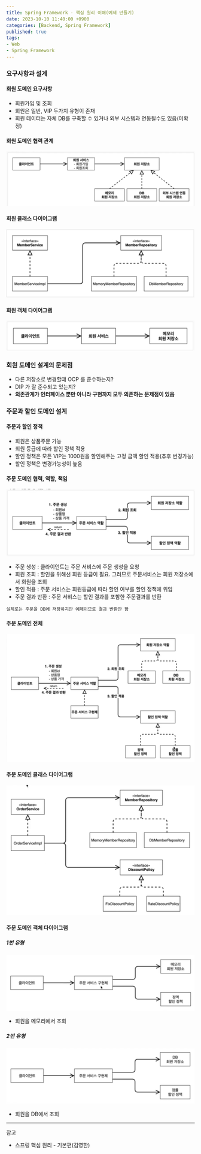 ```yaml
---
title: Spring Framework - 핵심 원리 이해(예제 만들기)
date: 2023-10-10 11:40:00 +0900
categories: [Backend, Spring Framework]
published: true
tags:
- Web
- Spring Framework
---
```


### 요구사항과 설계
#### 회원 도메인 요구사항
 - 회원가입 및 조회
 - 회원은 일반, VIP 두가지 유형이 존재
 - 회원 데이터는 자체 DB를 구축할 수 있거나 외부 시스템과 연동될수도 있음(미확정)

#### 회원 도메인 협력 관계
![Alt text](/assets/posts/img/spring/spring_basic/spring_02_01.png)

#### 회원 클래스 다이어그램
![Alt text](/assets/posts/img/spring/spring_basic/spring_02_02.png)

#### 회원 객체 다이어그램
![Alt text](/assets/posts/img/spring/spring_basic/spring_02_03.png)

### 회원 도메인 설계의 문제점
 - 다른 저장소로 변경할떄 OCP 를 준수하는지?
 - DIP 가 잘 준수되고 있는지?
 - **의존관게가 인터페이스 뿐만 아니라 구현까지 모두 의존하는 문제점이 있음**

### 주문과 할인 도메인 설계

#### 주문과 할인 정책
 - 회원은 상품주문 가능
 - 회원 등급에 따라 할인 정책 적용
 - 할인 정책은 모든 VIP는 1000원을 할인해주는 고정 금액 할인 적용(추후 변경가능)
 - 할인 정책은 변경가능성이 높음

#### 주문 도메인 협력, 역할, 책임
![Alt text](/assets/posts/img/spring/spring_basic/spring_02_04.png)
 - 주문 생성 : 클라이언트는 주문 서비스에 주문 생성을 요청
 - 회원 조회 : 할인을 위해선 회원 등급이 필요. 그러므로 주문서비스는 회원 저장소에서 회원을 조회
 - 할인 적용 : 주문 서비스는 회원등급에 따라 할인 여부를 할인 정책에 위임
 - 주문 결과 반환 : 주문 서비스는 할인 결과를 포함한 주문결과를 반환

`실제로는 주문을 DB에 저장하지만 예제이므로 결과 반환만 함`

#### 주문 도메인 전체
![Alt text](/assets/posts/img/spring/spring_basic/spring_02_05.png)

#### 주문 도메인 클래스 다이어그램
![Alt text](/assets/posts/img/spring/spring_basic/spring_02_06.png)

#### 주문 도메인 객체 다이어그램
##### 1번 유형
![Alt text](/assets/posts/img/spring/spring_basic/spring_02_07.png)
 - 회원을 메모리에서 조회

##### 2번 유형
![Alt text](/assets/posts/img/spring/spring_basic/spring_02_08.png)
 - 회원을 DB에서 조회

---
참고
 - 스프링 핵심 원리 - 기본편(김영한)
